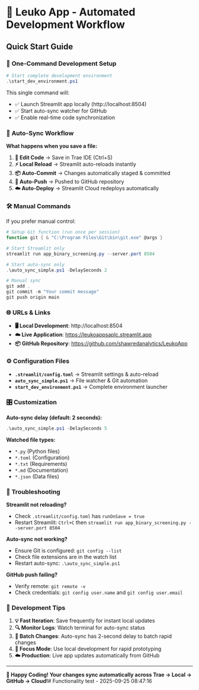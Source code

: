 # 🚀 Leuko App - Automated Development Workflow

## Quick Start Guide

### 🎯 **One-Command Development Setup**

```powershell
# Start complete development environment
.\start_dev_environment.ps1
```

This single command will:
- ✅ Launch Streamlit app locally (http://localhost:8504)
- ✅ Start auto-sync watcher for GitHub
- ✅ Enable real-time code synchronization

### 🔄 **Auto-Sync Workflow**

**What happens when you save a file:**

1. **📝 Edit Code** → Save in Trae IDE (Ctrl+S)
2. **⚡ Local Reload** → Streamlit auto-reloads instantly
3. **📦 Auto-Commit** → Changes automatically staged & committed
4. **🚀 Auto-Push** → Pushed to GitHub repository
5. **☁️ Auto-Deploy** → Streamlit Cloud redeploys automatically

### 🛠️ **Manual Commands**

If you prefer manual control:

```powershell
# Setup Git function (run once per session)
function git { & "C:\Program Files\Git\bin\git.exe" @args }

# Start Streamlit only
streamlit run app_binary_screening.py --server.port 8504

# Start auto-sync only
.\auto_sync_simple.ps1 -DelaySeconds 2

# Manual sync
git add .
git commit -m "Your commit message"
git push origin main
```

### 🌐 **URLs & Links**

- **🖥️ Local Development**: http://localhost:8504
- **☁️ Live Application**: https://leukoappsaplc.streamlit.app
- **📦 GitHub Repository**: https://github.com/shawredanalytics/LeukoApp

### ⚙️ **Configuration Files**

- **`.streamlit/config.toml`** → Streamlit settings & auto-reload
- **`auto_sync_simple.ps1`** → File watcher & Git automation
- **`start_dev_environment.ps1`** → Complete environment launcher

### 🎛️ **Customization**

**Auto-sync delay (default: 2 seconds):**
```powershell
.\auto_sync_simple.ps1 -DelaySeconds 5
```

**Watched file types:**
- `*.py` (Python files)
- `*.toml` (Configuration)
- `*.txt` (Requirements)
- `*.md` (Documentation)
- `*.json` (Data files)

### 🚨 **Troubleshooting**

**Streamlit not reloading?**
- Check `.streamlit/config.toml` has `runOnSave = true`
- Restart Streamlit: `Ctrl+C` then `streamlit run app_binary_screening.py --server.port 8504`

**Auto-sync not working?**
- Ensure Git is configured: `git config --list`
- Check file extensions are in the watch list
- Restart auto-sync: `.\auto_sync_simple.ps1`

**GitHub push failing?**
- Verify remote: `git remote -v`
- Check credentials: `git config user.name` and `git config user.email`

### 🎉 **Development Tips**

1. **💡 Fast Iteration**: Save frequently for instant local updates
2. **🔍 Monitor Logs**: Watch terminal for auto-sync status
3. **🌊 Batch Changes**: Auto-sync has 2-second delay to batch rapid changes
4. **🎯 Focus Mode**: Use local development for rapid prototyping
5. **☁️ Production**: Live app updates automatically from GitHub

---

**🚀 Happy Coding! Your changes sync automatically across Trae → Local → GitHub → Cloud!**#   F u n c t i o n a l i t y   t e s t   -   2 0 2 5 - 0 9 - 2 5   0 8 : 4 7 : 1 6  
 
